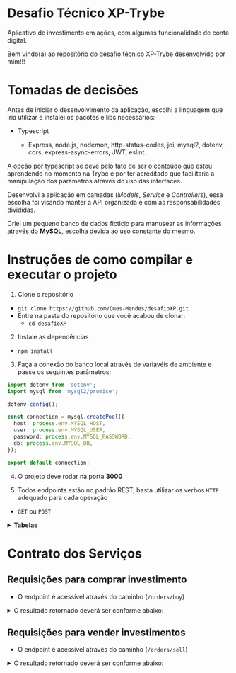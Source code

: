 # Desafio Técnico XP-Trybe

Aplicativo de investimento em ações, com algumas funcionalidade de conta digital.

Bem vindo(a) ao repositório do desafio técnico XP-Trybe desenvolvido por mim!!!

# Tomadas de decisões

Antes de iniciar o desenvolvimento da aplicação, escolhi a linguagem que iria utilizar e instalei os pacotes e libs necessários: 

- Typescript
  
  - Express, node.js, nodemon, http-status-codes, joi, mysql2, dotenv, cors, express-async-errors, JWT, eslint.

A opção por typescript se deve pelo fato de ser o conteúdo que estou aprendendo no momento na Trybe e por ter acreditado que facilitaria a manipulação dos parâmetros através do uso das interfaces.

Desenvolvi a aplicação em camadas (_Models_, _Service_ e _Controllers_), essa escolha foi visando manter a API organizada e com as responsabilidades divididas.

Criei um pequeno banco de dados ficticio para manusear as informações através do **MySQL**, escolha devida ao uso constante do mesmo.


# Instruções de como compilar e executar o projeto

1. Clone o repositório

- `git clone https://github.com/Ques-Mendes/desafioXP.git`
- Entre na pasta do repositório que você acabou de clonar:
  - `cd desafioXP`

2. Instale as dependências

  - `npm install`

3. Faça a conexão do banco local através de variavéis de ambiente e passe os seguintes parâmetros:

  ```typescript
  import dotenv from 'dotenv';
  import mysql from 'mysql2/promise';

  dotenv.config();

  const connection = mysql.createPool({
    host: process.env.MYSQL_HOST,
    user: process.env.MYSQL_USER,
    password: process.env.MYSQL_PASSWORD,
    db: process.env.MYSQL_DB,
  }); 

  export default connection;
  ```

4. O projeto deve rodar na porta **3000** 

5. Todos endpoints estão no padrão REST, basta utilizar os verbos `HTTP` adequado para cada operação

  - `GET` ou `POST`

<details>
  <summary><strong>Tabelas</strong></summary><br />

  O banco (ficticio) possui três tabelas : pessoa usuária(Users), ações(Stocks) e ordens(Orders).

  ```sql
  DROP SCHEMA IF EXISTS Investments;
CREATE SCHEMA IF NOT EXISTS Investments;

USE Investments;

CREATE TABLE Users (
  id INTEGER AUTO_INCREMENT PRIMARY KEY NOT NULL,
  email TEXT NOT NULL,
  password TEXT NOT NULL,
  balance DECIMAL(6,2) NOT NULL
);

CREATE TABLE Stocks (
  id INTEGER AUTO_INCREMENT PRIMARY KEY NOT NULL,
  quantity INTEGER,
  cost DECIMAL(5, 2) NOT NULL
);

CREATE TABLE Orders (
  id INTEGER AUTO_INCREMENT PRIMARY KEY NOT NULL,
  userId INTEGER,
  stocksId INTEGER,
  quantity INTEGER,
  FOREIGN KEY (userId) REFERENCES Users (id),
  FOREIGN KEY (stocksId) REFERENCES Stocks (id)
);

SET SQL_SAFE_UPDATES = 0;

INSERT INTO
  Users (email, password, balance)
VALUES
  ("xpto@gml.com", "12345X", 500.00);
  
INSERT INTO
  Users (email, password, balance)
VALUES
  ("user1@gmail.com", "diamond", 500.00);

INSERT INTO
  Users (email, password, balance)
VALUES
  ("user2@gmail.com", "gold123", 500.00);
  
INSERT INTO
  Stocks (quantity, cost)
VALUES
  (100, 350.00);

INSERT INTO
  Stocks (quantity, cost)
VALUES
  (100, 350.00);

INSERT INTO
  Stocks (quantity, cost)
VALUES
  (100, 350.00);
  
INSERT INTO
  Orders (userId, stocksId, quantity)
VALUES
  (1, 3, 10);

INSERT INTO
  Orders (userId, stocksId, quantity)
VALUES
  (3, 2, 20);
  
INSERT INTO
  Orders (userId, stocksId, quantity)
VALUES
  (2, 1, 30);
```

</details>

# Contrato dos Serviços

## Requisições para comprar investimento

- O endpoint é acessível através do caminho (`/orders/buy`)

<details>
<summary>O resultado retornado deverá ser conforme abaixo:</summary>

<br>

  - Caso os dados sejam enviados corretamente:
  - _status http_ `201`
```json
{
  "userId": 1,
  "stocksId": 3,
  "quantity": 10,
  "message": "Successfully done"
}
```

  - Caso a quantidade a ser comprada seja maior que a quantidade disponível na corretora:
  - _status http_  `400`
```json
{
  "message": "Insufficient avaiable stock to buy!"
}

```

</details>

## Requisições para vender investimentos

- O endpoint é acessível através do caminho (`/orders/sell`)

<details>
<summary>O resultado retornado deverá ser conforme abaixo:</summary>

<br>
  
  - Caso os dados sejam enviados corretamente:
  - _status http_ `200`
```json
{
  "userId": 1,
  "stocksId": 3,
  "quantity": 10,
  "message": "Successfully sold"
}
  
```
  
  - Caso a quantidade de ativo a ser vendida seja maior que a quantidade disponível na carteira:
  - _status http_  `400`
```json 
{
  "message": "You have insufficient stock to sell!"
}
  
```
  
<br>
  
## Requisições feita por cliente
  
  - O endpoint é acessível através do caminho (`/user/orders/:id`)

<details>
<summary>O resultado retornado deverá ser conforme abaixo:</summary>

<br>
  
  - _status http_ `200`
```json
 [
  {
    "userId": 2,
    "stocksId": 1,
    "quantity": 10,
    "cost": "350.00"
  }
]
```
 <br>
  
  ## Requisições feitas por ativos
  
  - O endpoint é acessível através do caminho (`/stocks/:id`)

<details>
<summary>O resultado retornado deverá ser conforme abaixo:</summary>

<br>
  
  - _status http_ `200`
```json
  {
    "id": 2,
    "quantity": 100,
    "cost": "350.00"
  }
```
  <br>
  
  
  ## Requisição para depósito em conta
  
   - O endpoint é acessível através do caminho (`/account/deposit`)
  
<details>
<summary>O resultado retornado deverá ser conforme abaixo:</summary>

<br>
  
  - _status http_ `200`
  
  
  - Caso a quantidade a ser depositada seja negativa ou igual a zero:
  - _status http_  `400`
```json
{
  "message": "Invalid value!"
} 
```
  
  <br>
  
  ## Requisição para saque da conta
  
  - O endpoint é acessível através do caminho (`/account/withdraw`)
  
<details>
<summary>O resultado retornado deverá ser conforme abaixo:</summary>

<br>
  
  - _status http_ `200`
  
  
  - Caso a quantidade a ser sacada seja negativa ou igual a zero:
  - _status http_  `400`
```json
{
  "message": "Invalid value!"
} 
```

  - Caso a quantidade a ser sacada seja maior que o saldo em conta:
  - _status http_  `400`
```json
{
  "message": "You have insufficient balance to withdraw from!"
}
```
  
  <br>
  
  ## Requisição para saldo da conta
  
  - O endpoint é acessível através do caminho (`/account/:id`)
  
<details>
<summary>O resultado retornado deverá ser conforme abaixo:</summary>

<br>
  
  - _status hhtp_ `200`
```json
{
  "id": 1,
  "balance": "500.00"
}
```

  -Caso o cliente não seja autorizado:
  - _status hhtp_ `401`
```json
{
  "message": "Unauthorized"
}
```

<br>

  ## Endpoint que lista as ações e suas respectivas quantidades vendidas  
  
  - O endpoint é acessível através do caminho (`/orders`)
  
<details>
<summary>O resultado retornado deverá ser conforme abaixo:</summary>

<br>
  
  - _status hhtp_ `200`
```json
[
  {
    "id": 1,
    "userId": 1,
    "stocksId": 3,
    "quantity": 10
  },
  {
    "id": 2,
    "userId": 3,
    "stocksId": 2,
    "quantity": 20
  },
  {
    "id": 3,
    "userId": 2,
    "stocksId": 1,
    "quantity": 30
  }
]
```
<br>
